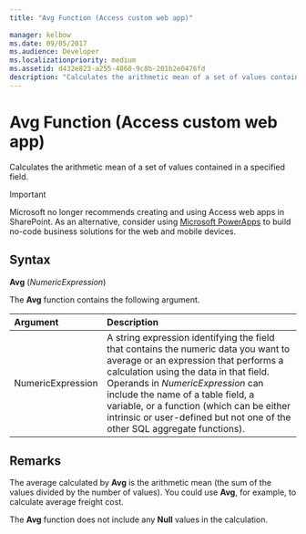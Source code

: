 ```yaml
---
title: "Avg Function (Access custom web app)"
   
manager: kelbow
ms.date: 09/05/2017
ms.audience: Developer 
ms.localizationpriority: medium
ms.assetid: d432e823-a255-4860-9c8b-201b2e0476fd
description: "Calculates the arithmetic mean of a set of values contained in a specified field."
---
```


# Avg Function (Access custom web app)

Calculates the arithmetic mean of a set of values contained in a specified field.
  
> [!IMPORTANT]
> Microsoft no longer recommends creating and using Access web apps in SharePoint. As an alternative, consider using [Microsoft PowerApps](https://powerapps.microsoft.com/en-us/) to build no-code business solutions for the web and mobile devices.
  
## Syntax

 **Avg** (*NumericExpression*)
  
The **Avg** function contains the following argument.
  
|**Argument**|**Description**|
|:-----|:-----|
|NumericExpression  <br/> |A string expression identifying the field that contains the numeric data you want to average or an expression that performs a calculation using the data in that field. Operands in *NumericExpression*  can include the name of a table field, a variable, or a function (which can be either intrinsic or user-defined but not one of the other SQL aggregate functions).  <br/> |

## Remarks

The average calculated by **Avg** is the arithmetic mean (the sum of the values divided by the number of values). You could use **Avg**, for example, to calculate average freight cost.
  
The **Avg** function does not include any **Null** values in the calculation.
